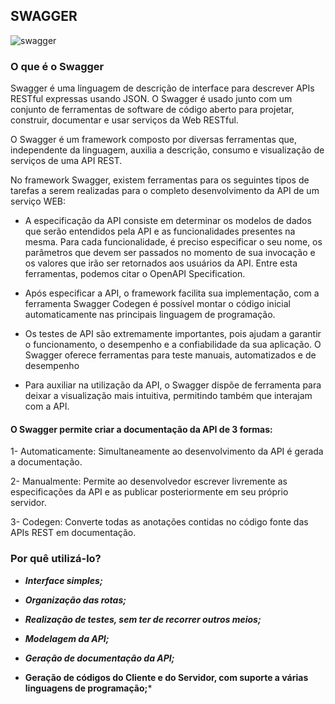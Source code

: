

## **SWAGGER**

![swagger](https://github.com/Squad-Back-End/reprography-nodejs/blob/master/docs/swagger/swagger.png)

### O que é o Swagger

Swagger é uma linguagem de descrição de interface para descrever APIs RESTful expressas usando JSON.
O Swagger é usado junto com um conjunto de ferramentas de software de código aberto para projetar, construir, documentar e usar serviços da Web RESTful.

O Swagger é um framework composto por diversas ferramentas que, independente da linguagem, auxilia a descrição, consumo e visualização de serviços de uma API REST. 

No framework Swagger, existem ferramentas para os seguintes tipos de tarefas a serem realizadas para o completo desenvolvimento da API de um serviço WEB: 

 * A especificação da API consiste em determinar os modelos de dados que serão entendidos pela API e as  funcionalidades presentes na mesma. Para cada funcionalidade, é preciso especificar o seu nome, os parâmetros que devem ser passados no momento de sua invocação e os valores que irão ser retornados aos usuários da API. Entre esta ferramentas, podemos citar o OpenAPI Specification.

 * Após especificar a API, o framework facilita sua implementação, com a ferramenta Swagger Codegen é possível montar o código inicial automaticamente nas principais linguagem de programação.

 * Os testes de API são extremamente importantes, pois ajudam a garantir o funcionamento, o desempenho e a confiabilidade da sua aplicação. O Swagger oferece ferramentas para teste manuais, automatizados e de desempenho 

 * Para auxiliar na utilização da API, o Swagger dispõe de ferramenta para deixar a visualização mais intuitiva, permitindo também que interajam com a API.


#### O Swagger permite criar a documentação da API de 3 formas:

1- Automaticamente: Simultaneamente ao desenvolvimento da API é gerada a documentação.

2- Manualmente: Permite ao desenvolvedor escrever livremente as especificações da API e as publicar posteriormente em seu próprio servidor.

3- Codegen: Converte todas as anotações contidas no código fonte das APIs REST em documentação.



### **Por quê utilizá-lo?**

- ***Interface simples;***

- ***Organização das rotas;***

- ***Realização de testes, sem ter de recorrer outros meios;***

- ***Modelagem da API;***

- ***Geração de documentação da API;***

- **Geração de códigos do Cliente e do Servidor, com suporte a várias linguagens de programação;***
